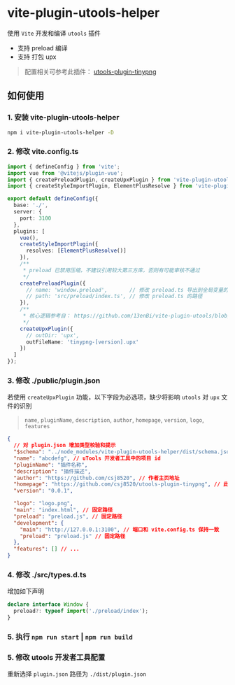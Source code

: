 # vite-plugin-utools-helper

使用 `Vite` 开发和编译 `utools` 插件

- 支持 preload 编译
- 支持 打包 upx

> 配置相关可参考此插件： [utools-plugin-tinypng](https://github.com/csj8520/utools-plugin-tinypng)

## 如何使用

### 1. 安装 vite-plugin-utools-helper

```sh
npm i vite-plugin-utools-helper -D
```

### 2. 修改 vite.config.ts

```ts
import { defineConfig } from 'vite';
import vue from '@vitejs/plugin-vue';
import { createPreloadPlugin, createUpxPlugin } from 'vite-plugin-utools-helper';
import { createStyleImportPlugin, ElementPlusResolve } from 'vite-plugin-style-import';

export default defineConfig({
  base: './',
  server: {
    port: 3100
  },
  plugins: [
    vue(),
    createStyleImportPlugin({
      resolves: [ElementPlusResolve()]
    }),
    /**
     * preload 已禁用压缩，不建议引用较大第三方库，否则有可能审核不通过
     */
    createPreloadPlugin({
      // name: 'window.preload',       // 修改 preload.ts 导出到全局变量的名称
      // path: 'src/preload/index.ts', // 修改 preload.ts 的路径
    }),
    /**
     * 核心逻辑参考自： https://github.com/13enBi/vite-plugin-utools/blob/main/src/buildUpx.ts
     */
    createUpxPlugin({
      // outDir: 'upx',
      outFileName: 'tinypng-[version].upx'
    })
  ]
});
```

### 3. 修改 ./public/plugin.json

若使用 `createUpxPlugin` 功能，以下字段为必选项，缺少将影响 `utools` 对 `upx` 文件的识别

> `name`, `pluginName`, `description`, `author`, `homepage`, `version`, `logo`, `features`

```json
{
  // 对 plugin.json 增加类型校验和提示
  "$schema": "../node_modules/vite-plugin-utools-helper/dist/schema.json",
  "name": "abcdefg", // uTools 开发者工具中的项目 id
  "pluginName": "插件名称",
  "description": "插件描述",
  "author": "https://github.com/csj8520", // 作者主页地址
  "homepage": "https://github.com/csj8520/utools-plugin-tinypng", // 此插件主页地址
  "version": "0.0.1",

  "logo": "logo.png",
  "main": "index.html", // 固定路径
  "preload": "preload.js", // 固定路径
  "development": {
    "main": "http://127.0.0.1:3100", // 端口和 vite.config.ts 保持一致
    "preload": "preload.js" // 固定路径
  },
  "features": [] // ...
}
```

### 4. 修改 ./src/types.d.ts

增加如下声明

```ts
declare interface Window {
  preload?: typeof import('./preload/index');
}
```

### 5. 执行 `npm run start` | `npm run build`

### 5. 修改 utools 开发者工具配置

重新选择 `plugin.json` 路径为 `./dist/plugin.json`
